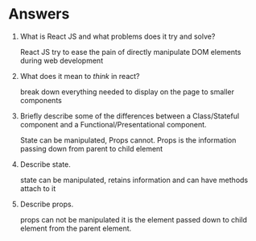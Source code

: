 # Answers

1.  What is React JS and what problems does it try and solve?

    React JS try to ease the pain of directly manipulate DOM elements during web development

1.  What does it mean to _think_ in react?

    break down everything needed to display on the page to smaller components

1.  Briefly describe some of the differences between a Class/Stateful component and a Functional/Presentational component.

    State can be manipulated, Props cannot. Props is the information passing down from parent to child element

1.  Describe state.

    state can be manipulated, retains information and can have methods attach to it

1.  Describe props.

    props can not be manipulated it is the element passed down to child element from the parent element.